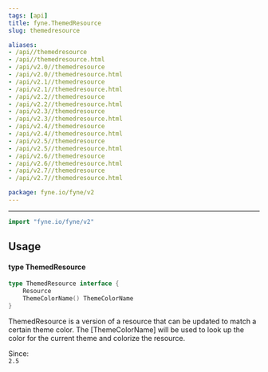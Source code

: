 ```yaml
---
tags: [api]
title: fyne.ThemedResource
slug: themedresource

aliases:
- /api//themedresource
- /api//themedresource.html
- /api/v2.0//themedresource
- /api/v2.0//themedresource.html
- /api/v2.1//themedresource
- /api/v2.1//themedresource.html
- /api/v2.2//themedresource
- /api/v2.2//themedresource.html
- /api/v2.3//themedresource
- /api/v2.3//themedresource.html
- /api/v2.4//themedresource
- /api/v2.4//themedresource.html
- /api/v2.5//themedresource
- /api/v2.5//themedresource.html
- /api/v2.6//themedresource
- /api/v2.6//themedresource.html
- /api/v2.7//themedresource
- /api/v2.7//themedresource.html

package: fyne.io/fyne/v2
---
```



---
```go
import "fyne.io/fyne/v2"
```

## Usage

#### type ThemedResource

```go
type ThemedResource interface {
	Resource
	ThemeColorName() ThemeColorName
}
```

ThemedResource is a version of a resource that can be updated to match a certain theme color. The [ThemeColorName] will be used to look up the color for the current theme and colorize the resource.


<div class="since">Since: <code>
2.5</code></div>
